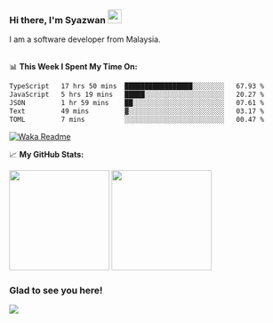 ### Hi there, I'm Syazwan <img src="https://media.giphy.com/media/hvRJCLFzcasrR4ia7z/giphy.gif" width="25px">
I am a software developer from Malaysia.
<br/><br/>

📊 **This Week I Spent My Time On:**
<!--START_SECTION:waka-->

```txt
TypeScript   17 hrs 50 mins  █████████████████░░░░░░░░   67.93 %
JavaScript   5 hrs 19 mins   █████░░░░░░░░░░░░░░░░░░░░   20.27 %
JSON         1 hr 59 mins    ██░░░░░░░░░░░░░░░░░░░░░░░   07.61 %
Text         49 mins         ▓░░░░░░░░░░░░░░░░░░░░░░░░   03.17 %
TOML         7 mins          ░░░░░░░░░░░░░░░░░░░░░░░░░   00.47 %
```

<!--END_SECTION:waka-->
[![Waka Readme](https://github.com/syazwanz/syazwanz/actions/workflows/wakatime.yml/badge.svg)](https://github.com/syazwanz/syazwanz/actions/workflows/wakatime.yml)

📈 **My GitHub Stats:**

<p>
  <img height="180em" src="https://github-readme-stats.vercel.app/api?username=syazwanz&show_icons=true&hide_border=false&&count_private=true&include_all_commits=true" />
  <img height="180em" src="https://github-readme-stats.vercel.app/api/top-langs/?username=syazwanz&exclude_repo=KNN-Image-Classification&show_icons=true&hide_border=false&layout=compact&langs_count=8"/>
</p>

### Glad to see you here!
![](https://visitor-badge.glitch.me/badge?page_id=syazwanz.syazwanz)
